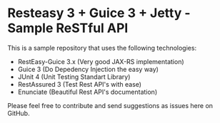 # Resteasy 3 + Guice 3 + Jetty - Sample ReSTful API

This is a sample repository that uses the following technologies:

* RestEasy-Guice 3.x (Very good JAX-RS implementation)
* Guice 3 (Do Depedency Injection the easy way) 
* JUnit 4 (Unit Testing Standart Library)
* RestAssured 3 (Test Rest API's with ease)
* Enunciate (Beautiful Rest API's documentation)

Please feel free to contribute and send suggestions as issues 
here on GitHub.
